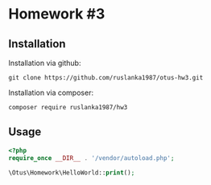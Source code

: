 # Homework #3
## Installation

Installation via github:
```
git clone https://github.com/ruslanka1987/otus-hw3.git
```

Installation via composer:
```
composer require ruslanka1987/hw3
```

## Usage

```php
<?php
require_once __DIR__ . '/vendor/autoload.php';

\Otus\Homework\HelloWorld::print();
```